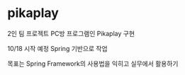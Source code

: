 # pikaplay
2인 팀 프로젝트 PC방 프로그램인 Pikaplay 구현<br>

10/18 시작 예정
Spring 기반으로 작업

목표는 Spring Framework의 사용법을 익히고 실무에서 활용하기 
